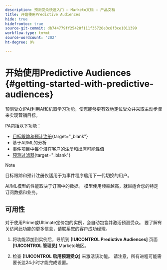 ```yaml
---
description: 预测受众快速入门 — Marketo文档 — 产品文档
title: 开始使用Predictive Audiences
hide: true
hidefromtoc: true
source-git-commit: db744779ff25428f111f35720e3c8f3ce1011399
workflow-type: tm+mt
source-wordcount: '202'
ht-degree: 0%

---
```


# 开始使用Predictive Audiences {#getting-started-with-predictive-audiences}

预测受众(PA)利用AI和机器学习功能，使您能够更有效地定位受众并采取主动步骤来实现营销目标。

PA包括以下功能：

* [目标跟踪和预计注册](/help/marketo/product-docs/core-marketo-concepts/predictive-audiences/understanding-goal-tracking-and-projected-registrations.md){target=&quot;_blank&quot;}
* 基于AI/ML的分析
* 事件项目中每个潜在客户的注册和出席可能性值
* [预测过滤器](/help/marketo/product-docs/core-marketo-concepts/predictive-audiences/predictive-filters.md){target=&quot;_blank&quot;}

>[!NOTE]
>
>目标跟踪和预计注册仅适用于为事件程序启用下一代切换的用户。

AI/ML模型的性能取决于订阅中的数据。 模型使用频率越高，就越适合您的特定订阅数据和业务。

## 可用性

对于使用Prime或Ultimate定价包的实例，会自动包含并激活预测受众。 要了解有关访问此功能的更多信息，请联系您的客户成功经理。

1. 将功能添加到实例后，导航到 **[!UICONTROL Predictive Audiences]** 页面 **[!UICONTROL 管理员]** Marketo地区。

1. 检查 **[!UICONTROL 启用预测受众]** 来激活该功能。 请注意，所有进程可能需要长达24小时才能完成设置。


